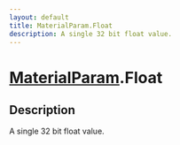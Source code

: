 ```yaml
---
layout: default
title: MaterialParam.Float
description: A single 32 bit float value.
---
```

# [MaterialParam]({{site.url}}/Pages/Reference/MaterialParam.html).Float

## Description
A single 32 bit float value.

